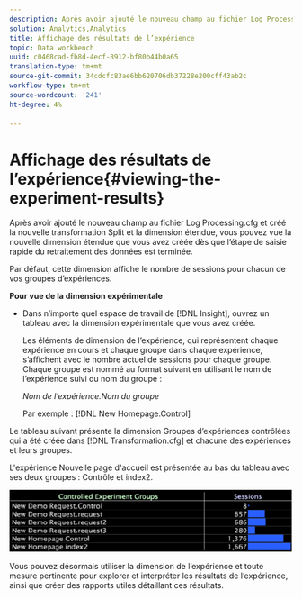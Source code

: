 ```yaml
---
description: Après avoir ajouté le nouveau champ au fichier Log Processing.cfg et créé la nouvelle transformation Split et la dimension étendue, vous pouvez vue la nouvelle dimension étendue que vous avez créée dès que l’étape de saisie rapide du retraitement des données est terminée.
solution: Analytics,Analytics
title: Affichage des résultats de l’expérience
topic: Data workbench
uuid: c0468cad-fb8d-4ecf-8912-bf80b44b0a65
translation-type: tm+mt
source-git-commit: 34cdcfc83ae6bb620706db37228e200cff43ab2c
workflow-type: tm+mt
source-wordcount: '241'
ht-degree: 4%

---
```



# Affichage des résultats de l’expérience{#viewing-the-experiment-results}

Après avoir ajouté le nouveau champ au fichier Log Processing.cfg et créé la nouvelle transformation Split et la dimension étendue, vous pouvez vue la nouvelle dimension étendue que vous avez créée dès que l’étape de saisie rapide du retraitement des données est terminée.

Par défaut, cette dimension affiche le nombre de sessions pour chacun de vos groupes d’expériences.

**Pour vue de la dimension expérimentale**

* Dans n’importe quel espace de travail de [!DNL Insight], ouvrez un tableau avec la dimension expérimentale que vous avez créée.

   Les éléments de dimension de l’expérience, qui représentent chaque expérience en cours et chaque groupe dans chaque expérience, s’affichent avec le nombre actuel de sessions pour chaque groupe. Chaque groupe est nommé au format suivant en utilisant le nom de l’expérience suivi du nom du groupe :

   *Nom de l’expérience.Nom du groupe*

   Par exemple : [!DNL New Homepage.Control]

Le tableau suivant présente la dimension Groupes d’expériences contrôlées qui a été créée dans [!DNL Transformation.cfg] et chacune des expériences et leurs groupes.

L&#39;expérience Nouvelle page d&#39;accueil est présentée au bas du tableau avec ses deux groupes : Contrôle et index2.

![](assets/controlledexpgrps.png)

Vous pouvez désormais utiliser la dimension de l’expérience et toute mesure pertinente pour explorer et interpréter les résultats de l’expérience, ainsi que créer des rapports utiles détaillant ces résultats.
